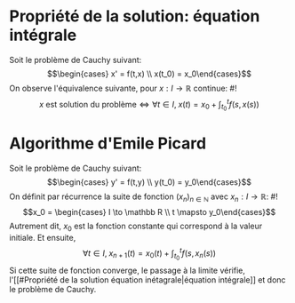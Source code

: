 
# Propriété de la solution: équation intégrale
Soit le problème de Cauchy suivant: $$\begin{cases} x' = f(t,x) \\ x(t_0) = x_0\end{cases}$$On observe l'équivalence suivante, pour $x: I \to \mathbb R$ continue: #!
$$x \text{ est solution du problème} \Leftrightarrow \forall t\in I, \; x(t) =x_0+\int_{t_0}^tf(s,x(s))$$
<!--ID: 1719330123167-->


# Algorithme d'Emile Picard
Soit le problème de Cauchy suivant: $$\begin{cases} y' = f(t,y) \\ y(t_0) = y_0\end{cases}$$
On définit par récurrence la suite de fonction $(x_n)_{n \in \mathbb N}$ avec $x_n : I \to \mathbb R$: #!
$$x_0  = \begin{cases} I \to \mathbb R \\ t \mapsto y_0\end{cases}$$Autrement dit, $x_0$ est la fonction constante qui correspond à la valeur initiale. Et ensuite,
$$\forall t \in I, \; x_{n+1}(t) = x_0(t) + \int_{t_0}^tf(s, x_n(s))$$Si cette suite de fonction converge, le passage à la limite vérifie, l'[[#Propriété de la solution équation inétagrale|équation intégrale]] et donc le problème de Cauchy.
<!--ID: 1719330123171-->
